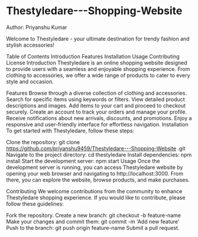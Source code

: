 # Thestyledare---Shopping-Website

Author: Priyanshu Kumar

Welcome to Thestyledare - your ultimate destination for trendy fashion and stylish accessories!

Table of Contents
Introduction
Features
Installation
Usage
Contributing
License
Introduction
Thestyledare is an online shopping website designed to provide users with a seamless and enjoyable shopping experience. From clothing to accessories, we offer a wide range of products to cater to every style and occasion.

Features
Browse through a diverse collection of clothing and accessories.
Search for specific items using keywords or filters.
View detailed product descriptions and images.
Add items to your cart and proceed to checkout securely.
Create an account to track your orders and manage your profile.
Receive notifications about new arrivals, discounts, and promotions.
Enjoy a responsive and user-friendly interface for effortless navigation.
Installation
To get started with Thestyledare, follow these steps:

Clone the repository: git clone https://github.com/priyanshu9459/Thestyledare---Shopping-Website
.git
Navigate to the project directory: cd thestyledare
Install dependencies: npm install
Start the development server: npm start
Usage
Once the development server is running, you can access Thestyledare website by opening your web browser and navigating to http://localhost:3000. From there, you can explore the website, browse products, and make purchases.

Contributing
We welcome contributions from the community to enhance Thestyledare shopping experience. If you would like to contribute, please follow these guidelines:

Fork the repository.
Create a new branch: git checkout -b feature-name
Make your changes and commit them: git commit -m 'Add new feature'
Push to the branch: git push origin feature-name
Submit a pull request.



